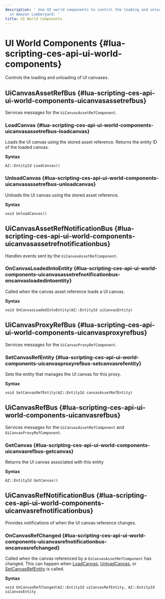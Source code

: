 ```yaml
---
description: ' Use UI world components to control the loading and unloading of canvases
  in Amazon Lumberyard. '
title: UI World Components
---
```

# UI World Components {#lua-scripting-ces-api-ui-world-components}

Controls the loading and unloading of UI canvases\.

## UiCanvasAssetRefBus {#lua-scripting-ces-api-ui-world-components-uicanvasassetrefbus}

Services messages for the `UiCanvasAssetRefComponent`\.

### LoadCanvas {#lua-scripting-ces-api-ui-world-components-uicanvasassetrefbus-loadcanvas}

Loads the UI canvas using the stored asset reference\. Returns the entity ID of the loaded canvas\.

**Syntax**

```
AZ::EntityId LoadCanvas()
```

### UnloadCanvas {#lua-scripting-ces-api-ui-world-components-uicanvasassetrefbus-unloadcanvas}

Unloads the UI canvas using the stored asset reference\.

**Syntax**

```
void UnloadCanvas()
```

## UiCanvasAssetRefNotificationBus {#lua-scripting-ces-api-ui-world-components-uicanvasassetrefnotificationbus}

Handles events sent by the `UiCanvasAssetRefComponent`\.

### OnCanvasLoadedIntoEntity {#lua-scripting-ces-api-ui-world-components-uicanvasassetrefnotificationbus-oncanvasloadedintoentity}

Called when the canvas asset reference loads a UI canvas\.

**Syntax**

```
void OnCanvasLoadedIntoEntity(AZ::EntityId uiCanvasEntity)
```

## UiCanvasProxyRefBus {#lua-scripting-ces-api-ui-world-components-uicanvasproxyrefbus}

Services messages for the `UiCanvasProxyRefComponent`\.

### SetCanvasRefEntity {#lua-scripting-ces-api-ui-world-components-uicanvasproxyrefbus-setcanvasrefentity}

Sets the entity that manages the UI canvas for this proxy\.

**Syntax**

```
void SetCanvasRefEntity(AZ::EntityId canvasAssetRefEntity)
```

## UiCanvasRefBus {#lua-scripting-ces-api-ui-world-components-uicanvasrefbus}

Services messages for the `UiCanvasAssetRefComponent` and `UiCanvasProxyRefComponent`\.

### GetCanvas {#lua-scripting-ces-api-ui-world-components-uicanvasrefbus-getcanvas}

Returns the UI canvas associated with this entity

**Syntax**

```
AZ::EntityId GetCanvas()
```

## UiCanvasRefNotificationBus {#lua-scripting-ces-api-ui-world-components-uicanvasrefnotificationbus}

Provides notifications of when the UI canvas reference changes\.

### OnCanvasRefChanged {#lua-scripting-ces-api-ui-world-components-uicanvasrefnotificationbus-oncanvasrefchanged}

Called when the canvas referenced by a `UiCanvasAssetRefComponent` has changed\. This can happen when [LoadCanvas](#lua-scripting-ces-api-ui-world-components-uicanvasassetrefbus-loadcanvas), [UnloadCanvas](#lua-scripting-ces-api-ui-world-components-uicanvasassetrefbus-unloadcanvas), or [SetCanvasRefEntity](#lua-scripting-ces-api-ui-world-components-uicanvasproxyrefbus-setcanvasrefentity) is called\.

**Syntax**

```
void OnCanvasRefChanged(AZ::EntityId uiCanvasRefEntity, AZ::EntityId uiCanvasEntity
```